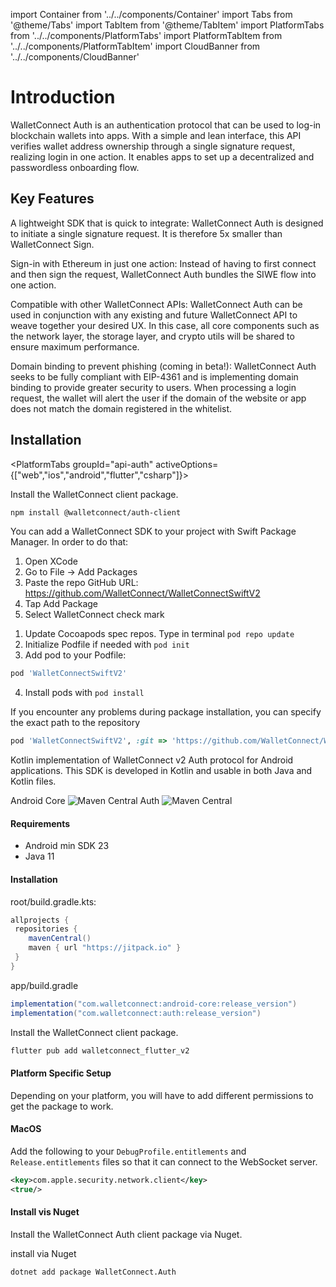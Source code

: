 import Container from '../../components/Container'
import Tabs from '@theme/Tabs'
import TabItem from '@theme/TabItem'
import PlatformTabs from '../../components/PlatformTabs'
import PlatformTabItem from '../../components/PlatformTabItem'
import CloudBanner from '../../components/CloudBanner'

# Introduction

WalletConnect Auth is an authentication protocol that can be used to log-in blockchain wallets into apps. With a simple and lean interface, this API verifies wallet address ownership through a single signature request, realizing login in one action. It enables apps to set up a decentralized and passwordless onboarding flow.

## Key Features

A lightweight SDK that is quick to integrate: WalletConnect Auth is designed to initiate a single signature request. It is therefore 5x smaller than WalletConnect Sign.

Sign-in with Ethereum in just one action: Instead of having to first connect and then sign the request, WalletConnect Auth bundles the SIWE flow into one action.

Compatible with other WalletConnect APIs: WalletConnect Auth can be used in conjunction with any existing and future WalletConnect API to weave together your desired UX. In this case, all core components such as the network layer, the storage layer, and crypto utils will be shared to ensure maximum performance.

Domain binding to prevent phishing (coming in beta!): WalletConnect Auth seeks to be fully compliant with EIP-4361 and is implementing domain binding to provide greater security to users. When processing a login request, the wallet will alert the user if the domain of the website or app does not match the domain registered in the whitelist.

<CloudBanner/>

## Installation

<PlatformTabs
groupId="api-auth"
activeOptions={["web","ios","android","flutter","csharp"]}>

<PlatformTabItem value="web">
Install the WalletConnect client package.

```bash npm2yarn
npm install @walletconnect/auth-client
```

</PlatformTabItem>

<PlatformTabItem value="ios">
  <Tabs
queryString="ios-method"
	values={[
		{ label: 'SwiftPackageManager', value: 'spm', },
		{ label: 'Cocoapods', value: 'cocoa', },
	]}
>
<TabItem value="spm">

You can add a WalletConnect SDK to your project with Swift Package Manager. In order to do that:

1. Open XCode
2. Go to File -> Add Packages
3. Paste the repo GitHub URL: https://github.com/WalletConnect/WalletConnectSwiftV2
4. Tap Add Package
5. Select WalletConnect check mark

</TabItem>
<TabItem value="cocoa">

1. Update Cocoapods spec repos. Type in terminal `pod repo update`
2. Initialize Podfile if needed with `pod init`
3. Add pod to your Podfile:

```Ruby
pod 'WalletConnectSwiftV2'
```

4. Install pods with `pod install`

If you encounter any problems during package installation, you can specify the exact path to the repository

```Ruby
pod 'WalletConnectSwiftV2', :git => 'https://github.com/WalletConnect/WalletConnectSwiftV2.git', :tag => '1.0.5'
```

</TabItem>
</Tabs>
</PlatformTabItem>

<PlatformTabItem value="android">
Kotlin implementation of WalletConnect v2 Auth protocol for Android applications. This SDK is developed in Kotlin and usable in both Java and Kotlin files.

Android Core ![Maven Central](https://img.shields.io/maven-central/v/com.walletconnect/android-core)
Auth ![Maven Central](https://img.shields.io/maven-central/v/com.walletconnect/auth)

#### Requirements

- Android min SDK 23
- Java 11

#### Installation

root/build.gradle.kts:

```gradle
allprojects {
 repositories {
    mavenCentral()
    maven { url "https://jitpack.io" }
 }
}
```

app/build.gradle

```gradle
implementation("com.walletconnect:android-core:release_version")
implementation("com.walletconnect:auth:release_version")
```

</PlatformTabItem>

<PlatformTabItem value="flutter">

Install the WalletConnect client package.

```dart
flutter pub add walletconnect_flutter_v2
```

#### Platform Specific Setup

Depending on your platform, you will have to add different permissions to get the package to work.

#### MacOS

Add the following to your `DebugProfile.entitlements` and `Release.entitlements` files so that it can connect to the WebSocket server.

```xml
<key>com.apple.security.network.client</key>
<true/>
```

</PlatformTabItem>

<PlatformTabItem value="csharp">

#### Install vis Nuget

Install the WalletConnect Auth client package via Nuget.

install via Nuget
```shell
dotnet add package WalletConnect.Auth
```

</PlatformTabItem>

</PlatformTabs>
